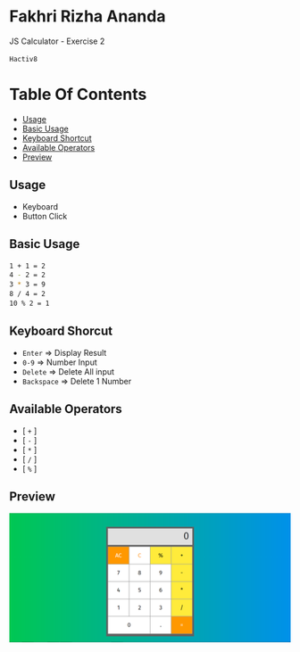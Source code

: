 # Fakhri Rizha Ananda
 JS Calculator - Exercise 2

 `Hactiv8`

 # Table Of Contents
 - [Usage](#usage)
 - [Basic Usage](#basic-usage)
 - [Keyboard Shortcut](#keyboard-shorcut)
 - [Available Operators](#available-operators)
 - [Preview](#preview)

 ## Usage
 - Keyboard
 - Button Click

 ## Basic Usage
 ```sh
1 + 1 = 2
4 - 2 = 2
3 * 3 = 9
8 / 4 = 2
10 % 2 = 1
 ```

 ## Keyboard Shorcut
 - `Enter`     => Display Result
 - `0-9`       => Number Input
 - `Delete`    => Delete All input
 - `Backspace` => Delete 1 Number

## Available Operators
- [ `+` ]
- [ `-` ]
- [ `*` ]
- [ `/` ]
- [ `%` ]


## Preview
![preview](https://raw.githubusercontent.com/fakhririzha/exercise2/master/display.png)
